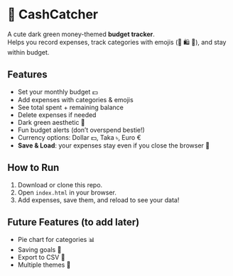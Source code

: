 # 💚 CashCatcher

A cute dark green money-themed **budget tracker**.  
Helps you record expenses, track categories with emojis (🍕 🛍️ 💄), and stay within budget.  

## Features
- Set your monthly budget 💵  
- Add expenses with categories & emojis  
- See total spent + remaining balance  
- Delete expenses if needed  
- Dark green aesthetic 🌿  
- Fun budget alerts (don’t overspend bestie!)  
- Currency options: Dollar 💵, Taka ৳, Euro €  
- **Save & Load**: your expenses stay even if you close the browser 💾  

## How to Run
1. Download or clone this repo.  
2. Open `index.html` in your browser.  
3. Add expenses, save them, and reload to see your data!  

## Future Features (to add later)
- Pie chart for categories 📊  
- Saving goals 🐷  
- Export to CSV 📂  
- Multiple themes 🎨  

